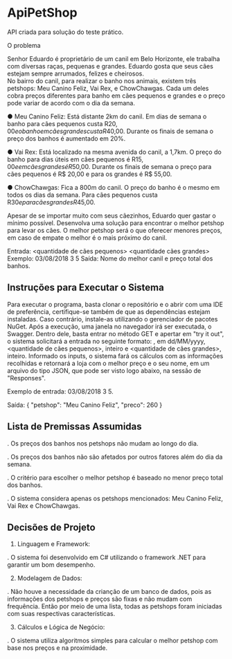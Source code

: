 # ApiPetShop
API criada para solução do teste prático.

O problema

Senhor Eduardo é proprietário de um canil em Belo Horizonte, ele trabalha com  diversas raças, pequenas e grandes. Eduardo gosta que seus cães estejam sempre  arrumados, felizes e cheirosos.  
No bairro do canil, para realizar o banho nos animais, existem três petshops: Meu  Canino Feliz, Vai Rex, e ChowChawgas. Cada um deles cobra preços diferentes para  banho em cães pequenos e grandes e o preço pode variar de acordo com o dia da  semana.

● Meu Canino Feliz: Está distante 2km do canil. Em dias de semana o banho para  cães pequenos custa R$20,00 e o banho em cães grandes custa R$40,00.  Durante os finais de semana o preço dos banhos é aumentado em 20%. 

● Vai Rex: Está localizado na mesma avenida do canil, a 1,7km. O preço do banho  para dias úteis em cães pequenos é R$15,00 e em cães grandes é R$50,00.  Durante os finais de semana o preço para cães pequenos é R$ 20,00 e para os  grandes é R$ 55,00. 

● ChowChawgas: Fica a 800m do canil. O preço do banho é o mesmo em todos os  dias da semana. Para cães pequenos custa R$30 e para cães grandes R$45,00. 

Apesar de se importar muito com seus cãezinhos, Eduardo quer gastar o mínimo  possível. Desenvolva uma solução para encontrar o melhor petshop para levar os cães.  O melhor petshop será o que oferecer menores preços, em caso de empate o melhor é  o mais próximo do canil. 


Entrada: 
<data> <quantidade de cães pequenos> <quantidade cães grandes>
Exemplo: 03/08/2018 3 5 
Saída: 
Nome do melhor canil e preço total dos banhos.


Instruções para Executar o Sistema
-----------------------------------------------------------------------------------
Para executar o programa, basta clonar o repositório e o abrir com uma IDE de preferência, certifique-se também de que as dependências estejam instaladas. Caso contrário, instale-as utilizando o gerenciador de pacotes NuGet.
Após a execução, uma janela no navegador irá ser executada, o Swagger. Dentro dele, basta entrar no método GET e apertar em "try it out", o sistema solicitará a entrada no seguinte formato: <data>, em dd/MM/yyyy, <quantidade de cães pequenos>, inteiro e <quantidade de cães grandes>, inteiro.
Informado os inputs, o sistema fará os cálculos com as informações recolhidas e retornará a loja com o melhor preço e o seu nome, em um arquivo do tipo JSON, que pode ser visto logo abaixo, na sessão de "Responses".

Exemplo de entrada: 03/08/2018 3 5.

Saída:
{
  "petshop": "Meu Canino Feliz",
  "preco": 260
}

Lista de Premissas Assumidas
-----------------------------------------------------------------------------------
. Os preços dos banhos nos petshops não mudam ao longo do dia.

. Os preços dos banhos não são afetados por outros fatores além do dia da semana.

. O critério para escolher o melhor petshop é baseado no menor preço total dos banhos.

. O sistema considera apenas os petshops mencionados: Meu Canino Feliz, Vai Rex e ChowChawgas.


Decisões de Projeto
-----------------------------------------------------------------------------------
1) Linguagem e Framework:
   
. O sistema foi desenvolvido em C# utilizando o framework .NET para garantir um bom desempenho.

2) Modelagem de Dados:
   
. Não houve a necessidade da crianção de um banco de dados, pois as informações dos petshops e preços são fixas e não mudam com frequência. Então por meio de uma lista, todas as petshops foram iniciadas com suas respectivas características.

3) Cálculos e Lógica de Negócio:
   
. O sistema utiliza algoritmos simples para calcular o melhor petshop com base nos preços e na proximidade.
